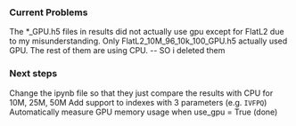 ### Current Problems
The *_GPU.h5 files in results did not actually use gpu except for FlatL2 due to my misunderstanding. Only FlatL2_10M_96_10k_100_GPU.h5 actually used GPU. The rest of them are using CPU. -- SO i deleted them


### Next steps
Change the ipynb file so that they just compare the results with CPU for 10M, 25M, 50M
Add support to indexes with 3 parameters (e.g. `IVFPQ`)
Automatically measure GPU memory usage when use_gpu = True (done)

